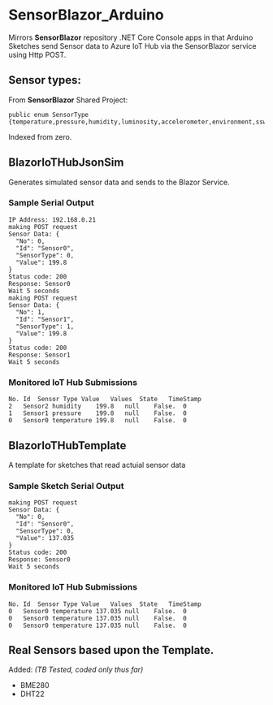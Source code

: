 # SensorBlazor_Arduino
Mirrors **SensorBlazor** repository .NET Core Console apps in that Arduino Sketches send Sensor data to Azure IoT Hub via the SensorBlazor service using Http POST.

## Sensor types:
From **SensorBlazor** Shared Project:
```
public enum SensorType {temperature,pressure,humidity,luminosity,accelerometer,environment,sswitch}
```
Indexed from zero.
## BlazorIoTHubJsonSim
Generates simulated sensor data and sends to the Blazor Service.

### Sample Serial Output
```
IP Address: 192.168.0.21
making POST request
Sensor Data: {
  "No": 0,
  "Id": "Sensor0",
  "SensorType": 0,
  "Value": 199.8
}
Status code: 200
Response: Sensor0
Wait 5 seconds
making POST request
Sensor Data: {
  "No": 1,
  "Id": "Sensor1",
  "SensorType": 1,
  "Value": 199.8
}
Status code: 200
Response: Sensor1
Wait 5 seconds
```

### Monitored IoT Hub Submissions
```
No.	Id	Sensor Type	Value	Values	State	TimeStamp
2	Sensor2	humidity	199.8	null	False.	0
1	Sensor1	pressure	199.8	null	False.	0
0	Sensor0	temperature	199.8	null	False.	0
```

## BlazorIoTHubTemplate
A template for sketches that read actuial sensor data

### Sample Sketch Serial Output
```
making POST request
Sensor Data: {
  "No": 0,
  "Id": "Sensor0",
  "SensorType": 0,
  "Value": 137.035
}
Status code: 200
Response: Sensor0
Wait 5 seconds
```

### Monitored IoT Hub Submissions
```
No.	Id	Sensor Type	Value	Values	State	TimeStamp
0	Sensor0	temperature	137.035	null	False.	0
0	Sensor0	temperature	137.035	null	False.	0
0	Sensor0	temperature	137.035	null	False.	0
```

## Real Sensors based upon the Template.
Added:   _(TB Tested, coded only thus far)_
- BME280
- DHT22
